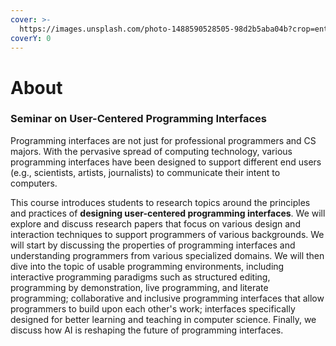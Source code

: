 ```yaml
---
cover: >-
  https://images.unsplash.com/photo-1488590528505-98d2b5aba04b?crop=entropy&cs=srgb&fm=jpg&ixid=M3wxOTcwMjR8MHwxfHNlYXJjaHwxfHxjb2Rpbmd8ZW58MHx8fHwxNzI2NTkxMjI3fDA&ixlib=rb-4.0.3&q=85
coverY: 0
---
```


# About

### Seminar on User-Centered Programming Interfaces

Programming interfaces are not just for professional programmers and CS majors. With the pervasive spread of computing technology, various programming interfaces have been designed to support different end users (e.g., scientists, artists, journalists) to communicate their intent to computers.

This course introduces students to research topics around the principles and practices of **designing user-centered programming interfaces**. We will explore and discuss research papers that focus on various design and interaction techniques to support programmers of various backgrounds. We will start by discussing the properties of programming interfaces and understanding programmers from various specialized domains. We will then dive into the topic of usable programming environments, including interactive programming paradigms such as structured editing, programming by demonstration, live programming, and literate programming; collaborative and inclusive programming interfaces that allow programmers to build upon each other's work; interfaces specifically designed for better learning and teaching in computer science. Finally, we discuss how AI is reshaping the future of programming interfaces.​

